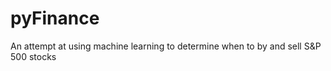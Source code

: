 # pyFinance
An attempt at using machine learning to determine when to by and sell S&amp;P 500 stocks
